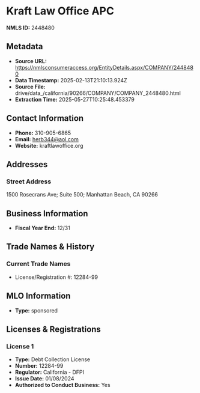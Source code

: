 # Kraft Law Office APC

**NMLS ID:** 2448480

## Metadata
- **Source URL:** https://nmlsconsumeraccess.org/EntityDetails.aspx/COMPANY/2448480
- **Data Timestamp:** 2025-02-13T21:10:13.924Z
- **Source File:** drive/data_/california/90266/COMPANY/COMPANY_2448480.html
- **Extraction Time:** 2025-05-27T10:25:48.453379

## Contact Information
- **Phone:** 310-905-6865
- **Email:** herb344@aol.com
- **Website:** kraftlawoffice.org

## Addresses
### Street Address
1500 Rosecrans Ave; Suite 500; Manhattan Beach, CA 90266

## Business Information
- **Fiscal Year End:** 12/31

## Trade Names & History
### Current Trade Names
- License/Registration #: 12284-99

## MLO Information
- **Type:** sponsored

## Licenses & Registrations

### License 1
- **Type:** Debt Collection License
- **Number:** 12284-99
- **Regulator:** California - DFPI
- **Issue Date:** 01/08/2024
- **Authorized to Conduct Business:** Yes
